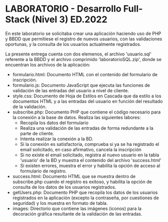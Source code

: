 <h1>LABORATORIO - Desarrollo Full-Stack (Nivel 3) ED.2022</h1>
<p>
  En este laboratorio se solicitaba crear una aplicación haciendo uso de PHP y BBDD que permitiese el registro de nuevos usuarios, con las validaciones oportunas, y la consulta de los usuarios actualmente registrados.
</p>
<p>
 La presente entrega cuenta con dos elemenos, el archivo 'usuario.sql' referente a la BBDD y el archivo comprimido 'laboratorioSQL.zip', donde se encuentran los archivos de la aplicación:
  <ul>
    <li>formulario.html: Documento HTML con el contenido del formulario de inscripción.</li>
    <li>formulario.js: Documento JavaScript que ejecuta las funciones de validación de las entradas del usuario a nivel de cliente.</li>
    <li>style.css: Documento de Hoja de Estilos en Cascada que da estilo a los documentos HTML y a las entradas del usuario en función del resultado de la validación.</li>
    <li>subscribe.php: Documento PHP que contiene el código necesario para la conexión a la base de datos. Realiza las siguientes labores:
      <ul>
        <li>Recopila los datos del formulario</li>
        <li>Realiza una validación de las entradas de forma redundante a la parte de cliente.</li>
        <li>Intenta realizar la conexión a la BD.</li>
        <li>Si la conexión es satisfactoria, comprueba si ya se ha registrado el email solicitado, en caso afirmativo, cancela la inscripción</li>
        <li>Si no existe el email solicitado, registra al nuevo usuario en la tabla 'usuario' de la BD y muestra el contenido del archivo 'success.html'</li>
        <li>Si existen errores, muestra el error y habilita la opción de acceso al formulario de registro.</li>
      </ul>
    </li>
    <li>success.html: Documento HTML que se muestra dentro de subscribe.php cuando el registro es exitoso, y habilita la opción de consulta de los datos de los usuarios registrados.</li>
    <li>getUsers.php: Documento PHP que recopila los datos de los usuarios registrados en la aplicación (excepto la contraseña, por cuestiones de seguridad) y los muestra en formato de tabla.</li>
    <li>images: Directorio que contiene las imágenes (iconos) para la decoración gráfica resultante de la validación de las entradas.</li>
  </ul>
</p>
